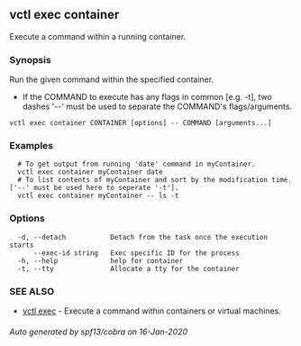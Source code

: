 ## vctl exec container

Execute a command within a running container.

### Synopsis

Run the given command within the specified container.
* If the COMMAND to execute has any flags in common [e.g. -t], two dashes '--' must be used to separate the COMMAND's flags/arguments.

```
vctl exec container CONTAINER [options] -- COMMAND [arguments...]
```

### Examples

```
  # To get output from running 'date' command in myContainer.
  vctl exec container myContainer date
  # To list contents of myContainer and sort by the modification time. ['--' must be used here to seperate '-t'].
  vctl exec container myContainer -- ls -t
```

### Options

```
  -d, --detach           Detach from the task once the execution starts
      --exec-id string   Exec specific ID for the process
  -h, --help             help for container
  -t, --tty              Allocate a tty for the container
```

### SEE ALSO

* [vctl exec](vctl_exec.md)	 - Execute a command within containers or virtual machines.

###### Auto generated by spf13/cobra on 16-Jan-2020
